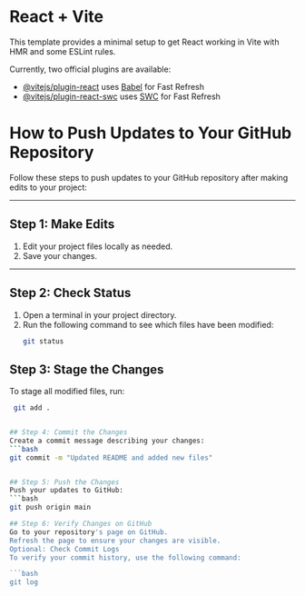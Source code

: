 # React + Vite

This template provides a minimal setup to get React working in Vite with HMR and some ESLint rules.

Currently, two official plugins are available:

- [@vitejs/plugin-react](https://github.com/vitejs/vite-plugin-react/blob/main/packages/plugin-react/README.md) uses [Babel](https://babeljs.io/) for Fast Refresh
- [@vitejs/plugin-react-swc](https://github.com/vitejs/vite-plugin-react-swc) uses [SWC](https://swc.rs/) for Fast Refresh


# How to Push Updates to Your GitHub Repository

Follow these steps to push updates to your GitHub repository after making edits to your project:

---

## Step 1: Make Edits
1. Edit your project files locally as needed.
2. Save your changes.

---

## Step 2: Check Status
1. Open a terminal in your project directory.
2. Run the following command to see which files have been modified:
   ```bash
   git status


## Step 3: Stage the Changes
To stage all modified files, run:
   ```bash
    git add .


## Step 4: Commit the Changes
Create a commit message describing your changes:
  ```bash
  git commit -m "Updated README and added new files"


## Step 5: Push the Changes
Push your updates to GitHub:
  ```bash
  git push origin main

## Step 6: Verify Changes on GitHub
Go to your repository's page on GitHub.
Refresh the page to ensure your changes are visible.
Optional: Check Commit Logs
To verify your commit history, use the following command:

  ```bash
  git log
